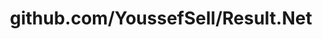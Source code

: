 ---
layout: post
title: github.com/YoussefSell/Result.Net
categories: link
tags: [انگلیسی, برنامه‌نویسی]
---